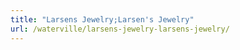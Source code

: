 ```yaml
---
title: "Larsens Jewelry;Larsen's Jewelry"
url: /waterville/larsens-jewelry-larsens-jewelry/
---
```

